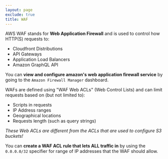 ```yaml
---
layout: page
exclude: true
title: WAF
---
```


AWS WAF stands for **Web Application Firewall** and is used to control how HTTP(S) requests to:

- Cloudfront Distributions
- API Gateways
- Application Load Balancers
- Amazon GraphQL API

You can **view and configure amazon's web application firewall service** by going to the `Amazon Firewall Manager` dashboard.

WAFs are defined using "WAF Web ACLs" (Web  Control Lists) and can limit requests based on (but not limited to):

- Scripts in requests
- IP Address ranges
- Geographical locations
- Requests length (such as query strings)

*These Web ACLs are different from the ACLs that are used to configure S3 buckets!*

You can **create a WAF ACL rule that lets ALL traffic in** by using the `0.0.0.0/32` specifier for range of IP addresses that the WAF should allow.
<!--stackedit_data:
eyJoaXN0b3J5IjpbLTE2MDA4NDM5MTMsMTA3MzU5OTQ2NywtMj
gzOTg5MDQ4XX0=
-->